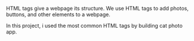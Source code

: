 HTML tags give a webpage its structure. We use HTML tags to add photos, buttons, and other elements to a webpage.

In this project, i used the most common HTML tags by building cat photo app.
